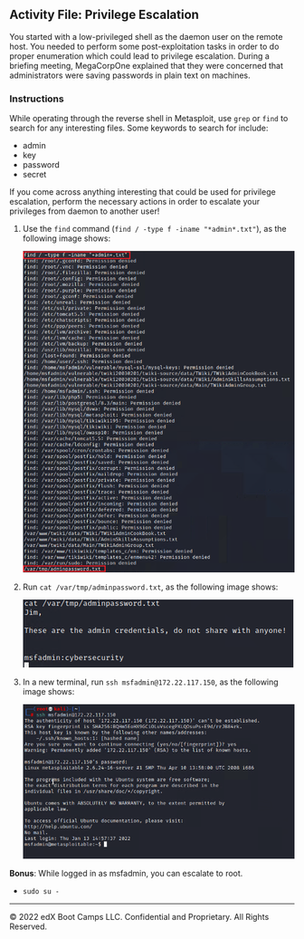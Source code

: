 ## Activity File: Privilege Escalation

You started with a low-privileged shell as the daemon user on the remote host. You needed to perform some post-exploitation tasks in order to do proper enumeration which could lead to privilege escalation. During a briefing meeting, MegaCorpOne explained that they were concerned that administrators were saving passwords in plain text on machines.

### Instructions

While operating through the reverse shell in Metasploit, use `grep` or `find` to search for any interesting files. Some keywords to search for include:

* admin
* key 
* password 
* secret

If you come across anything interesting that could be used for privilege escalation, perform the necessary actions in order to escalate your privileges from daemon to another user!


1. Use the `find` command (`find / -type f -iname "*admin*.txt"`), as the following image shows:

    ![A screenshot depicts the results of the command.](findpass.png)

2. Run `cat /var/tmp/adminpassword.txt`, as the following image shows:
 
    ![A screenshot depicts the results of the command.](catpass.PNG)

3. In a new terminal, run `ssh msfadmin@172.22.117.150`, as the following image shows:

    ![A screenshot depicts the results of the command.](login.PNG)

**Bonus**: While logged in as msfadmin, you can escalate to root.

   - `sudo su -`

---
© 2022 edX Boot Camps LLC. Confidential and Proprietary. All Rights Reserved.



